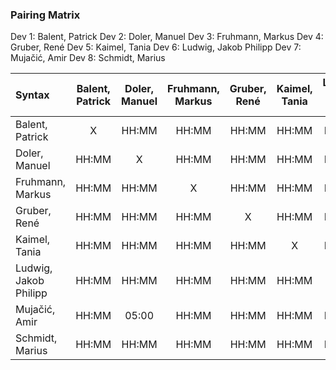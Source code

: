 ### Pairing Matrix
Dev 1: Balent, Patrick
Dev 2: Doler, Manuel
Dev 3: Fruhmann, Markus
Dev 4: Gruber, René
Dev 5: Kaimel, Tania
Dev 6: Ludwig, Jakob Philipp
Dev 7: Mujačić, Amir
Dev 8: Schmidt, Marius


| Syntax      | Balent, Patrick   	  | Doler, Manuel  	  | Fruhmann, Markus   	  | Gruber, René   	  | Kaimel, Tania   	  | Ludwig, Jakob Philipp   	  | Mujačić, Amir   	  | Schmidt, Marius   	  |
| :---        |    :----:   |    :----:   |    :----:   |    :----:   |    :----:   |    :----:   |    :----:   |    :----:   |
| Balent, Patrick      | X           | HH:MM       | HH:MM       | HH:MM       | HH:MM       | HH:MM       | HH:MM       | HH:MM       |
| Doler, Manuel       | HH:MM       | X           | HH:MM       | HH:MM       | HH:MM       | HH:MM       | 05:00      | HH:MM       |
| Fruhmann, Markus      | HH:MM       | HH:MM       | X           | HH:MM       | HH:MM       | HH:MM       | HH:MM       | HH:MM       |
| Gruber, René       | HH:MM       | HH:MM       | HH:MM       | X           | HH:MM       | HH:MM       | HH:MM       | HH:MM       |
| Kaimel, Tania       | HH:MM       | HH:MM       | HH:MM       | HH:MM       | X           | HH:MM       | HH:MM       | HH:MM       |
| Ludwig, Jakob Philipp       | HH:MM       | HH:MM       | HH:MM       | HH:MM       | HH:MM       | X           | HH:MM       | HH:MM       |
| Mujačić, Amir      | HH:MM       | 05:00       | HH:MM       | HH:MM       | HH:MM       | HH:MM       | X           | HH:MM       |
| Schmidt, Marius       | HH:MM       | HH:MM       | HH:MM       | HH:MM       | HH:MM       | HH:MM       | HH:MM       | X           |
